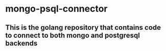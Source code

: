 # mongo-psql-connector
## This is the golang repository that contains code to connect to both mongo and postgresql backends
